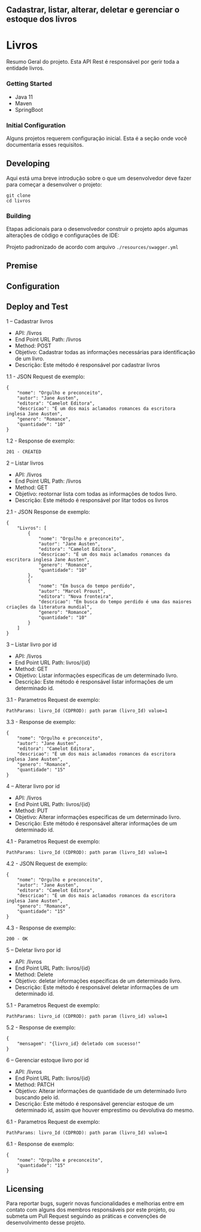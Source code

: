 ## Cadastrar, listar, alterar, deletar e gerenciar o estoque dos livros 
# Livros

Resumo Geral do projeto.
Esta API Rest é responsável por gerir toda a entidade livros.

### Getting Started

* Java 11
* Maven
* SpringBoot

### Initial Configuration

Alguns projetos requerem configuração inicial. Esta é a seção onde você documentaria esses requisitos.

## Developing

Aqui está uma breve introdução sobre o que um desenvolvedor deve fazer para começar a desenvolver
o projeto:

```
git clone 
cd livros
```

### Building

Etapas adicionais para o desenvolvedor construir o projeto após algumas alterações de código e configurações de IDE:

Projeto padronizado de acordo com arquivo ``./resources/swagger.yml``

## Premise


## Configuration



## Deploy and Test

1 – Cadastrar livros

- API: /livros
- End Point URL Path:  /livros
- Method: POST
- Objetivo: Cadastrar todas as informações necessárias para identificação de um livro.
- Descrição: Este método é responsável por cadastrar livros

1.1 - JSON Request de exemplo:
```
{
    "nome": "Orgulho e preconceito",
    "autor": "Jane Austen",
    "editora": "Camelot Editora",
    "descricao": "É um dos mais aclamados romances da escritora inglesa Jane Austen",
    "genero": "Romance",
    "quantidade": "10"
}
```

1.2 - Response de exemplo:

``
201 - CREATED
``

2 – Listar livros

- API: /livros
- End Point URL Path:  /livros
- Method: GET
- Objetivo: reotornar lista com todas as informações de todos livro.
- Descrição: Este método é responsável por litar todos os livros

2.1 - JSON Response de exemplo:
```
{
    "Livros": [
        {
            "nome": "Orgulho e preconceito",
            "autor": "Jane Austen",
            "editora": "Camelot Editora",
            "descricao": "É um dos mais aclamados romances da escritora inglesa Jane Austen",
            "genero": "Romance",
            "quantidade": "10"
        },
        {
            "nome": "Em busca do tempo perdido",
            "autor": "Marcel Proust",
            "editora": "Nova fronteira",
            "descricao": "Em busca do tempo perdido é uma das maiores criações da literatura mundial",
            "genero": "Romance",
            "quantidade": "10"
        }
    ]
}
```
3 – Listar livro por id

- API: /livros
- End Point URL Path:  livros/{id}
- Method: GET
- Objetivo: Listar informações especificas de um determinado livro.
- Descrição: Este método é responsável listar informações de um determinado id.

3.1 - Parametros Request de exemplo:

```
PathParams: livro_Id (CDPROD): path param (livro_Id) value=1 
```


3.3 - Response de exemplo:

```
{
    "nome": "Orgulho e preconceito",
    "autor": "Jane Austen",
    "editora": "Camelot Editora",
    "descricao": "É um dos mais aclamados romances da escritora inglesa Jane Austen",
    "genero": "Romance",
    "quantidade": "15"
}
```

4 – Alterar livro por id

- API: /livros
- End Point URL Path:  livros/{id}
- Method: PUT
- Objetivo: Alterar informações especificas de um determinado livro.
- Descrição: Este método é responsável alterar informações de um determinado id.

4.1 - Parametros Request de exemplo:

```
PathParams: livro_Id (CDPROD): path param (livro_Id) value=1 
```

4.2 - JSON Request de exemplo:
```
{
    "nome": "Orgulho e preconceito",
    "autor": "Jane Austen",
    "editora": "Camelot Editora",
    "descricao": "É um dos mais aclamados romances da escritora inglesa Jane Austen",
    "genero": "Romance",
    "quantidade": "15"
}
```

4.3 - Response de exemplo:

```
200 - OK
```

5 – Deletar livro por id

- API: /livros
- End Point URL Path:  livros/{id}
- Method: Delete
- Objetivo: deletar informações especificas de um determinado livro.
- Descrição: Este método é responsável deletar informações de um determinado id.

5.1 - Parametros Request de exemplo:

```
PathParams: livro_id (CDPROD): path param (livro_id) value=1
```

5.2 - Response de exemplo:

```
{
    "mensagem": "{livro_id} deletado com sucesso!"
}
```

6 – Gerenciar estoque livro por id

- API: /livros
- End Point URL Path:  livros/{id}
- Method: PATCH
- Objetivo: Alterar informações de quantidade de um determinado livro buscando pelo id.
- Descrição: Este método é responsável gerenciar estoque de um determinado id, assim que houver emprestimo ou devolutiva do mesmo.

6.1 - Parametros Request de exemplo:

```
PathParams: livro_Id (CDPROD): path param (livro_Id) value=1
```

6.1 - Response de exemplo:

```
{
    "nome": "Orgulho e preconceito",
    "quantidade": "15"
}
```
## Licensing

Para reportar bugs, sugerir novas funcionalidades e melhorias entre em contato com alguns dos membros responsáveis
por este projeto, ou submeta um Pull Request seguindo as práticas e convenções de desenvolvimento desse projeto.
